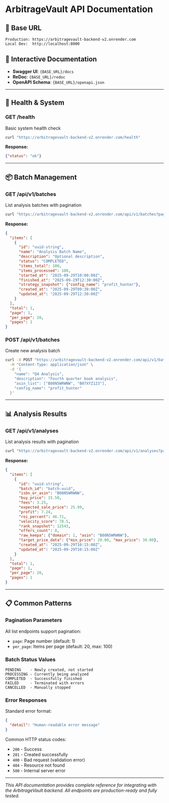 # ArbitrageVault API Documentation

## 🔗 **Base URL**
```
Production: https://arbitragevault-backend-v2.onrender.com
Local Dev:  http://localhost:8000
```

## 📖 **Interactive Documentation**
- **Swagger UI**: `{BASE_URL}/docs`
- **ReDoc**: `{BASE_URL}/redoc`  
- **OpenAPI Schema**: `{BASE_URL}/openapi.json`

---

## 🏥 **Health & System**

### **GET /health**
Basic system health check
```bash
curl "https://arbitragevault-backend-v2.onrender.com/health"
```
**Response:**
```json
{"status": "ok"}
```

---

## 📦 **Batch Management**

### **GET /api/v1/batches**
List analysis batches with pagination
```bash
curl "https://arbitragevault-backend-v2.onrender.com/api/v1/batches?page=1&per_page=20"
```

**Response:**
```json
{
  "items": [
    {
      "id": "uuid-string",
      "name": "Analysis Batch Name",
      "description": "Optional description", 
      "status": "COMPLETED",
      "items_total": 100,
      "items_processed": 100,
      "started_at": "2025-09-29T10:00:00Z",
      "finished_at": "2025-09-29T12:30:00Z",
      "strategy_snapshot": {"config_name": "profit_hunter"},
      "created_at": "2025-09-29T09:30:00Z",
      "updated_at": "2025-09-29T12:30:00Z"
    }
  ],
  "total": 1,
  "page": 1,
  "per_page": 20, 
  "pages": 1
}
```

### **POST /api/v1/batches**
Create new analysis batch
```bash
curl -X POST "https://arbitragevault-backend-v2.onrender.com/api/v1/batches" \
  -H "Content-Type: application/json" \
  -d '{
    "name": "Q4 Analysis",
    "description": "Fourth quarter book analysis",
    "asin_list": ["B08N5WRWNW", "B07XYZ123"],
    "config_name": "profit_hunter"
  }'
```

---

## 📊 **Analysis Results**

### **GET /api/v1/analyses**
List analysis results with pagination
```bash
curl "https://arbitragevault-backend-v2.onrender.com/api/v1/analyses?page=1&per_page=20"
```

**Response:**
```json
{
  "items": [
    {
      "id": "uuid-string",
      "batch_id": "batch-uuid",
      "isbn_or_asin": "B08N5WRWNW", 
      "buy_price": 15.50,
      "fees": 3.25,
      "expected_sale_price": 25.99,
      "profit": 7.24,
      "roi_percent": 46.71,
      "velocity_score": 78.5,
      "rank_snapshot": 12543,
      "offers_count": 8,
      "raw_keepa": {"domain": 1, "asin": "B08N5WRWNW"},
      "target_price_data": {"min_price": 20.00, "max_price": 30.00},
      "created_at": "2025-09-29T10:15:00Z",
      "updated_at": "2025-09-29T10:15:00Z"
    }
  ],
  "total": 1,
  "page": 1,
  "per_page": 20,
  "pages": 1
}
```

---

## 📋 **Common Patterns**

### **Pagination Parameters**
All list endpoints support pagination:
- `page`: Page number (default: 1)
- `per_page`: Items per page (default: 20, max: 100)

### **Batch Status Values**
```
PENDING    - Newly created, not started
PROCESSING - Currently being analyzed
COMPLETED  - Successfully finished
FAILED     - Terminated with errors
CANCELLED  - Manually stopped
```

### **Error Responses**
Standard error format:
```json
{
  "detail": "Human-readable error message"
}
```

Common HTTP status codes:
- `200` - Success
- `201` - Created successfully
- `400` - Bad request (validation error)
- `404` - Resource not found
- `500` - Internal server error

---

*This API documentation provides complete reference for integrating with the ArbitrageVault backend. All endpoints are production-ready and fully tested.*
